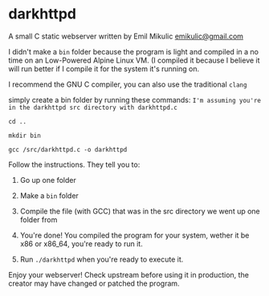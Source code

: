 # darkhttpd
A small C static webserver written by Emil Mikulic <emikulic@gmail.com>

I didn't make a `bin` folder because the program is light and compiled in a no time on an Low-Powered Alpine Linux VM. (I compiled it because I believe it will run better if I compile it for the system it's running on.

I recommend the GNU C compiler, you can also use the traditional `clang`

simply create a bin folder by running these commands:
`I'm assuming you're in the darkhttpd src directory with darkhttpd.c`

`cd ..`

`mkdir bin`

`gcc /src/darkhttpd.c -o darkhttpd`

Follow the instructions. They tell you to:

1. Go up one folder 

2. Make a `bin` folder

3. Compile the file (with GCC) that was in the src directory we went up one folder from

4. You're done! You compiled the program for your system, wether it be x86 or x86_64, you're ready to run it.

5. Run `./darkhttpd` when you're ready to execute it.

Enjoy your webserver! Check upstream before using it in production, the creator may have changed or patched the program.

